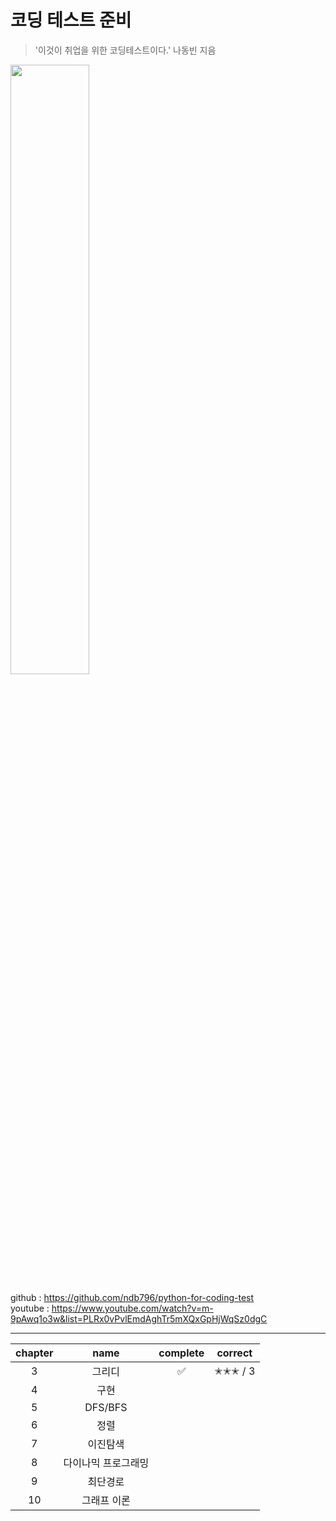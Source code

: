 # 코딩 테스트 준비

> '이것이 취업을 위한 코딩테스트이다.' 나동빈 지음  

<img src="http://image.yes24.com/goods/91433923/XL" width="50%" height="50%"/>

 github : https://github.com/ndb796/python-for-coding-test  
 youtube : https://www.youtube.com/watch?v=m-9pAwq1o3w&list=PLRx0vPvlEmdAghTr5mXQxGpHjWqSz0dgC

* * *

|chapter|name|complete|correct|
|:---:|:---:|:---:|:---:|
|3|그리디|✅ |✭✭✭ / 3|
|4|구현|||
|5|DFS/BFS|||
|6|정렬|||
|7|이진탐색|||
|8|다이나믹 프로그래밍|||
|9|최단경로|||
|10|그래프 이론|||
